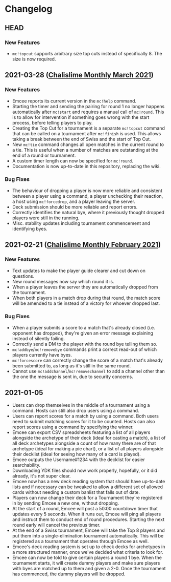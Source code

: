 # Changelog

## HEAD

### New Features
- `mc!topcut` supports arbitrary size top cuts instead of specifically 8. The size is now required.

## 2021-03-28 ([Chalislime Monthly March 2021](https://challonge.com/csmmar21))

### New Features
- Emcee reports its current version in the `mc!help` command.
- Starting the timer and sending the pairing for round 1 no longer happens automatically after `mc!start` and requires a manual call of `mc!round`. This is to allow for intervention if something goes wrong with the start process, before telling players to play.
- Creating the Top Cut for a tournament is a separate `mc!topcut` command that can be called on a tournament after `mc!finish` is used. This allows taking a break between the end of Swiss and the start of Top Cut.
- New `mc!tie` command changes all open matches in the current round to a tie. This is useful when a number of matches are outstanding at the end of a round or tournament.
- A custom timer length can now be specified for `mc!round`.
- Documentation is now up-to-date in this repository, replacing the wiki.
### Bug Fixes
- The behaviour of dropping a player is now more reliable and consistent between a player using a command, a player unchecking their reaction, a host using `mc!forcedrop`, and a player leaving the server.
- Deck submission should be more reliable and report errors.
- Correctly identifies the natural bye, where it previously thought dropped players were still in the running.
- Misc. stability updates including tournament commencement and identifying byes.

## 2021-02-21 ([Chalislime Monthly February 2021](https://challonge.com/csmfeb21))

### New Features
- Text updates to make the player guide clearer and cut down on questions.
- New round messages now say which round it is.
- When a player leaves the server they are automatically dropped from the tournament.
- When both players in a match drop during that round, the match score will be amended to a tie instead of a victory for whoever dropped last.
### Bug Fixes
- When a player submits a score to a match that's already closed (i.e. opponent has dropped), they're given an error message explaining instead of silently failing.
- Correctly send a DM to the player with the round bye telling them so.
- `mc!addbye`/`mc!removebye` commands print a correct read-out of which players currently have byes.
- `mc!forcescore` can correctly change the score of a match that's already been submitted to, as long as it's still in the same round.
- Cannot use `mc!addchannel`/`mc!removechannel` to add a channel other than the one the message is sent in, due to security concerns.

## 2021-01-05

- Users can drop themselves in the middle of a tournament using a command. Hosts can still also drop users using a command.
- Users can report scores for a match by using a command. Both users need to submit matching scores for it to be counted. Hosts can also report scores using a command by specifying the winner.
- Emcee can export CSV spreadsheets featuring a list of all players alongside the archetype of their deck (ideal for casting a match), a list of all deck archetypes alongside a count of how many there are of that archetype (ideal for making a pie chart), or a list of all players alongside their decklist (ideal for seeing how many of a card is played).
- Emcee outputs the Username#1234 with the decklist for easier searchability.
- Downloading YDK files should now work properly, hopefully, or it did already, it's not super clear.
- Emcee now has a new deck reading system that should have up-to-date lists and if necessary can be tweaked to allow a different set of allowed cards without needing a custom banlist that falls out of date.
- Players can now change their deck for a Tournament they're registered in by sending Emcee a new one, without dropping.
- At the start of a round, Emcee will post a 50:00 countdown timer that updates every 5 seconds. When it runs out, Emcee will ping all players and instruct them to conduct end of round procedures. Starting the next round early will cancel the previous timer.
- At the end of a Swiss tournament, Emcee will take the Top 8 players and put them into a single-elimination tournament automatically. This will be registered as a tournament that operates through Emcee as well.
- Emcee's deck reading system is set up to check decks for archetypes in a more structured manner, once we've decided what criteria to look for.
- Emcee can now be told to give certain players a round 1 bye. When the tournament starts, it will create dummy players and make sure players with byes are matched up to them and given a 2-0. Once the tournament has commenced, the dummy players will be dropped.
